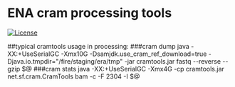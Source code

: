 # ENA cram processing tools
[![License](https://img.shields.io/badge/License-Apache%202.0-green.svg)](https://opensource.org/licenses/Apache-2.0)

##typical cramtools usage in processing:
###cram dump
java  -XX:+UseSerialGC -Xmx10G -Dsamjdk.use_cram_ref_download=true -Djava.io.tmpdir="/fire/staging/era/tmp" -jar cramtools.jar fastq --reverse --gzip $@
###cram stats
java -XX:+UseSerialGC -Xmx4G -cp cramtools.jar net.sf.cram.CramTools bam -c -F 2304 -I $@
